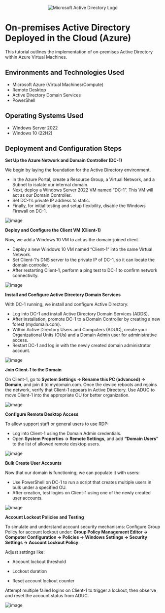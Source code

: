 <p align="center">
<img src="https://i.imgur.com/pU5A58S.png" alt="Microsoft Active Directory Logo"/>
</p>

<h1>On-premises Active Directory Deployed in the Cloud (Azure)</h1>
This tutorial outlines the implementation of on-premises Active Directory within Azure Virtual Machines.<br />

<h2>Environments and Technologies Used</h2>

- Microsoft Azure (Virtual Machines/Compute)
- Remote Desktop
- Active Directory Domain Services
- PowerShell

<h2>Operating Systems Used </h2>

- Windows Server 2022
- Windows 10 (22H2)

<h2>Deployment and Configuration Steps</h2>

<b>Set Up the Azure Network and Domain Controller (DC-1)</b>

We begin by laying the foundation for the Active Directory environment.
  - In the Azure Portal, create a Resource Group, a Virtual Network, and a Subnet to isolate our internal domain.
  - Next, deploy a Windows Server 2022 VM named “DC-1”. This VM will act as our Domain Controller.
  - Set DC-1’s private IP address to static.
  - Finally, for initial testing and setup flexibility, disable the Windows Firewall on DC-1.
  
![image](https://github.com/user-attachments/assets/5c013db9-2245-4381-b957-aede42945b7b)

<b>Deploy and Configure the Client VM (Client-1)</b>

Now, we add a Windows 10 VM to act as the domain-joined client.
  - Deploy a new Windows 10 VM named “Client-1” into the same Virtual Network.
  - Set Client-1's DNS server to the private IP of DC-1, so it can locate the domain controller.
  - After restarting Client-1, perform a ping test to DC-1 to confirm network connectivity.

![image](https://github.com/user-attachments/assets/69da26ee-0917-41a5-b72b-fd4db0d8a30a)

<b>Install and Configure Active Directory Domain Services</b>

With DC-1 running, we install and configure Active Directory:
  - Log into DC-1 and install Active Directory Domain Services (ADDS).
  - After installation, promote DC-1 to a Domain Controller by creating a new forest (mydomain.com).
  - Within Active Directory Users and Computers (ADUC), create your Organizational Units (OUs) and a Domain Admin user for administrative access.
  - Restart DC-1 and log in with the newly created domain administrator account.
  
![image](https://github.com/user-attachments/assets/33088606-6a6d-40d1-a25c-4e2cdf3fbb5b)

<b>Join Client-1 to the Domain</b>

On Client-1, go to <b>System Settings → Rename this PC (advanced) → Domain</b>, and join it to mydomain.com.
Once the device reboots and rejoins the network, verify that Client-1 appears in Active Directory.
Use ADUC to move Client-1 into the appropriate OU for better organization.

![image](https://github.com/user-attachments/assets/a1bbe43d-1538-427c-99dd-d8a2ffc5430b)

<b>Configure Remote Desktop Access</b>

To allow support staff or general users to use RDP:
  - Log into Client-1 using the Domain Admin credentials.
  - Open <b>System Properties → Remote Settings</b>, and add <b>“Domain Users”</b> to the list of allowed remote desktop users.

![image](https://github.com/user-attachments/assets/fa89358b-83d7-4a18-8205-95cd3f9163f5)

<b>Bulk Create User Accounts</b>

Now that our domain is functioning, we can populate it with users:
  - Use PowerShell on DC-1 to run a script that creates multiple users in bulk under a specified OU.
  - After creation, test logins on Client-1 using one of the newly created user accounts.

![image](https://github.com/ahmadspain/configure-ad/assets/158358030/9a65558a-ae33-4831-8e66-970167cc5068)

<b>Account Lockout Policies and Testing</b>

To simulate and understand account security mechanisms:
Configure Group Policy for account lockout under: <b>Group Policy Management Editor → Computer Configuration → Policies → Windows Settings → Security Settings → Account Lockout Policy</b>.

Adjust settings like:

  - Account lockout threshold

  - Lockout duration

  - Reset account lockout counter

Attempt multiple failed logins on Client-1 to trigger a lockout, then observe and reset the account status from ADUC.

![image](https://github.com/user-attachments/assets/892720ff-7c9a-4e19-a660-c196f0b271ff)
